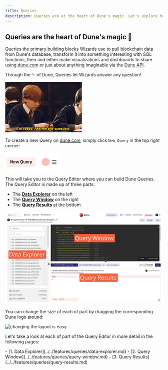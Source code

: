 ```yaml
---
title: Queries
description: Queries are at the heart of Dune's magic. Let's explore how they work!
---
```


## Queries are the heart of Dune's magic 💖

 Queries the primary building blocks Wizards use to pull blockchain data from Dune's database, transform it into something interesting with SQL functions, then and either make visualizations and dashboards to share using [dune.com](https://dune.com) or just about anything imaginable via the [Dune API](../../api/index.md).

 Through the ✨ of Dune, Queries let Wizards answer any question!

![query dune with any question, we're ready](images/dune-engine-ready-to-answer.gif)

To create a new Query on [dune.com](https://dune.com), simply click `New Query` in the top right corner:

![New Query](images/new-query.png)

This will take you to the Query Editor where you can build Dune Queries. The Query Editor is made up of three parts:

- The [**Data Explorer**](../../features/queries/data-explorer.md) on the left
- The [**Query Window**](../../features/queries/query-window.md) on the right
- The [**Query Results**](../../features/queries/query-results.md) at the bottom

![Query editor](images/query-editor.png)

You can change the size of each of part by dragging the corresponding Dune logo around:

![changing the layout is easy](images/layout.gif)

Let's take a look at each of part of the Query Editor in more detail in the following pages:
<div class="cards grid" markdown>
- [1. Data Explorer](../../features/queries/data-explorer.md)
- [2. Query Window](../../features/queries/query-window.md)
- [3. Query Results](../../features/queries/query-results.md)
</div>